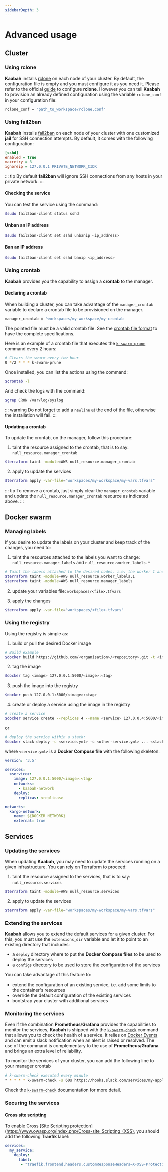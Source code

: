 ```yaml
---
sidebarDepth: 3
---
```


# Advanced usage

## Cluster 

### Using rclone

**Kaabah** installs [rclone](https://https://rclone.org/) on each node of your cluster. By default, the configuration file is empty and you must configure it as you need it. Please refer to the official [guide](https://rclone.org/docs/#configure) to configure **rclone**.
However you can tell **Kaabah** to provision an already defined configuration using the variable `rclone_conf` in your configuration file:

```bash
rclone_conf = "path_to_workspace/rclone.conf"
```

### Using fail2ban

**Kaabah** installs [fail2ban](https://www.fail2ban.org/wiki/index.php/Main_Page) on each node of your cluster with one customized **jail** for SSH connection attempts. By default, it comes with the following configuration:

```ini
[sshd]
enabled = true
maxretry = 3
ignoreip = 127.0.0.1 PRIVATE_NETWORK_CIDR
```

::: tip
By default **fail2ban** will ignore SSH connections from any hosts in your private network.
:::

#### Checking the service

You can test the service using the command:

```bash
$sudo fail2ban-client status sshd
```

#### Unban an IP address

```bash
$sudo fail2ban-client set sshd unbanip <ip_address>
```

#### Ban an IP address

```bash
$sudo fail2ban-client set sshd banip <ip_address>
```

### Using crontab

**Kaabah** provides you the capability to assign a **crontab** to the manager.

#### Declaring a crontab

When building a cluster, you can take advantage of the `manager_crontab` variable to declare a crontab file to be provisioned on the manager.

```bash
manager_crontab = "workspaces/my-workspace/my-crontab
```

The pointed file must be a valid crontab file. See the [crontab file format](https://en.wikipedia.org/wiki/Cron) to have the complete specifications.

Here is an example of a crontab file that executes the [`k-swarm-prune`](../reference/helper-commands.md#k-swarm-prune) command every 2 hours:

```bash
# Clears the swarm every tow hour
0 */2 * * * k-swarm-prune

```

Once installed, you can list the actions using the command:

```bash
$crontab -l
```

And check the logs with the command:

```bash
$grep CRON /var/log/syslog
```

::: warning
Do not forget to add a `newline` at the end of the file, otherwise the installation will fail.
:::

#### Updating a crontab

To update the crontab, on the manager, follow this procedure:

1. taint the resource assigned to the crontab, that is to say: `null_resource.manager_crontab`

```bash
$terraform taint -module=AWS null_resource.manager_crontab
```

2. apply to update the services

```bash
$terraform apply -var-file="workspaces/my-workspace/my-vars.tfvars"
```

::: tip
To remove a crontab, just simply clear the `manager_crontab` variable and update the `null_resource.manager_crontab` resource as indicated above.
:::

## Docker swarm

### Managing labels

If you desire to update the labels on your cluster and keep track of the changes, you need to:

1. taint the resources attached to the labels you want to change: `null_resource.manager_labels` and `null_resource.worker_labels.*` 

```bash
# Taint the labels attached to the desired nodes, i.e. the worker 1 and the manager
$terraform taint -module=AWS null_resource.worker_labels.1
$terraform taint -module=AWS null_resource.manager_labels
```

2. update your variables file: `workspaces/<file>.tfvars`
   
3. apply the changes

```bash
$terraform apply -var-file="workspaces/<file>.tfvars"
```

### Using the registry

Using the registry is simple as:

1. build or pull the desired Docker image

```bash
# Build example
$docker build https://github.com/<organisation>/<repository>.git -t <image>
```

2. tag the image
  
```bash
$docker tag <image> 127.0.0.1:5000/<image>:<tag>
```

3. push the image into the registry

```bash
$docker push 127.0.0.1:5000/<image>:<tag>
```

4. create or deploy a service using the image in the registry

```bash
# create a service
$docker service create --replicas 4 --name <service> 127.0.0.4:5000/<image>:<tag>
```

or 

```bash
# deploy the service within a stack:
$docker stack deploy -c <service.yml> -c <other-service.yml> ... <stack>
```

where `<service.yml>` is a **Docker Compose file** with the following skeleton:

```yaml
version: '3.5'

services:
  <service>:
    image: 127.0.0.1:5000/<image>:<tag>
    networks:
      - kaabah-network
    deploy:
      replicas: <replicas>

networks:
  kargo-network:
    name: ${DOCKER_NETWORK}
    external: true
```

## Services

### Updating the services

When updating **Kaabah**, you may need to update the services running on a given infrastructure. You can rely on Terraform to proceed:

1. taint the resource assigned to the services, that is to say: `null_resource.services`

```bash
$terraform taint -module=AWS null_resource.services
```

2. apply to update the services

```bash
$terraform apply -var-file="workspaces/my-workspace/my-vars.tfvars"
```

### Extending the services

**Kaabah** allows you to extend the default services for a given cluster. For this, you must use the `extensions_dir` variable and let it to point to an existing directory that includes:
* a `deploy` directory where to put the **Docker Compose files** to be used to deploy the services
* a `configs` directory to be used to store the configuration of the services

You can take advantage of this feature to:
* extend the configuration of an existing service, i.e. add some limits to the container's resources
* override the default configuration of the existing services
* bootstrap your cluster with additional services
  
### Monitoring the services

Even if the combination **Prometheus**/**Grafana** provides the capabilities to monitor the services, **Kaabah** is shipped with the [`k-swarm-check`](../reference/helper-commands.md#k-swarm-check) command that allows you to check the health of a service. It relies on [Docker Events](https://docs.docker.com/engine/reference/commandline/events/) and can emit a slack notification when an alert is raised or resolved. The use of the command is complementary to the use of **Prometheus**/**Grafana** and brings an extra level of reliability.

To monitor the services of your cluster, you can add the following line to your manager crontab

```bash
# k-swarm-check executed every minute
* * * * * k-swarm-check -s 60s https://hooks.slack.com/services/my-application-webook 
```

Check the [`k-swarm-check`](../reference/helper-commands.md#k-swarm-check) documentation for more detail.

### Securing the services

#### Cross site scripting

To enable Cross [Site Scripting protection](https://www.owasp.org/index.php/Cross-site_Scripting_(XSS), you should add the following **Traefik** label:

```yml
services:
  my_service:
    deploy:
      label:
       - "traefik.frontend.headers.customResponseHeaders=X-XSS-Protection: 1; mode=block"
```    